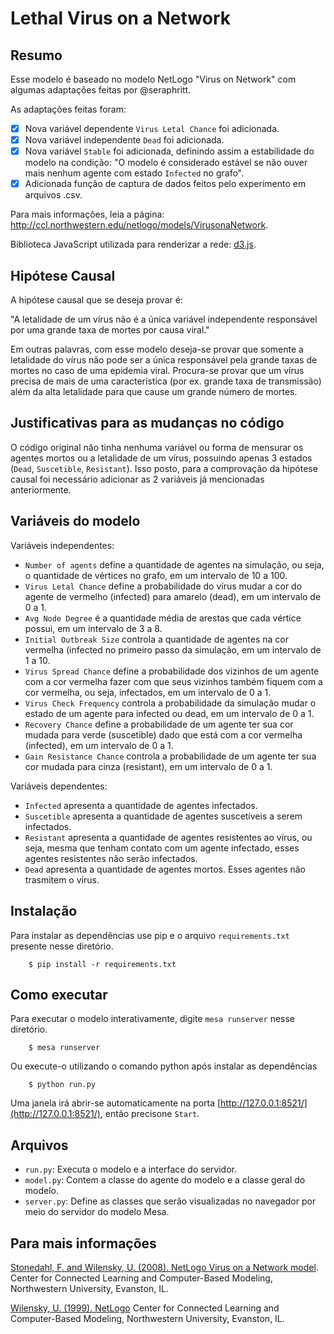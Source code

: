 # Lethal Virus on a Network

## Resumo

Esse modelo é baseado no modelo NetLogo "Virus on Network" com algumas adaptações feitas por @seraphritt.

As adaptações feitas foram:
- [x] Nova variável dependente ``Virus Letal Chance`` foi adicionada.
- [x] Nova variável independente ``Dead`` foi adicionada.
- [X] Nova variável ``Stable`` foi adicionada, definindo assim a estabilidade do modelo na condição: "O modelo é considerado estável se não ouver mais nenhum agente com estado ``Infected`` no grafo".
- [X] Adicionada função de captura de dados feitos pelo experimento em arquivos .csv.

Para mais informações, leia a página: http://ccl.northwestern.edu/netlogo/models/VirusonaNetwork.

Biblioteca JavaScript utilizada para renderizar a rede: [d3.js](https://d3js.org/).

## Hipótese Causal

A hipótese causal que se deseja provar é:

"A letalidade de um vírus não é a única
variável independente responsável por uma grande taxa de mortes por causa viral."

Em outras palavras, com esse modelo deseja-se provar que somente a letalidade do vírus não pode ser a única responsável pela grande taxas de mortes no caso de uma epidemia viral. Procura-se provar que um vírus precisa de mais de uma característica (por ex. grande taxa de transmissão) além da alta letalidade para que cause um grande número de mortes.  

## Justificativas para as mudanças no código

O código original não tinha nenhuma variável ou forma de mensurar os agentes mortos ou a letalidade de um vírus, possuindo apenas 3 estados (``Dead``, ``Suscetible``, ``Resistant``). Isso posto, para a comprovação da hipótese causal foi necessário adicionar as 2 variáveis já mencionadas anteriormente.

## Variáveis do modelo
Variáveis independentes:

* ``Number of agents`` define a quantidade de agentes na simulação, ou seja, o quantidade de
vértices no grafo, em um intervalo de 10 a 100.
* ``Virus Letal Chance`` define a probabilidade do vírus mudar a cor do agente de vermelho
(infected) para amarelo (dead), em um intervalo de 0 a 1.
* ``Avg Node Degree`` é a quantidade média de arestas que cada vértice possui, em um intervalo
de 3 a 8.
* ``Initial Outbreak Size`` controla a quantidade de agentes na cor vermelha (infected no primeiro
passo da simulação, em um intervalo de 1 a 10.
* ``Virus Spread Chance`` define a probabilidade dos vizinhos de um agente com a cor vermelha
fazer com que seus vizinhos também fiquem com a cor vermelha, ou seja, infectados, em
um intervalo de 0 a 1.
* ``Virus Check Frequency`` controla a probabilidade da simulação mudar o estado de um agente
para infected ou dead, em um intervalo de 0 a 1.
* ``Recovery Chance`` define a probabilidade de um agente ter sua cor mudada para verde (suscetible)
dado que está com a cor vermelha (infected), em um intervalo de 0 a 1.
* ``Gain Resistance Chance`` controla a probabilidade de um agente ter sua cor mudada para
cinza (resistant), em um intervalo de 0 a 1.

Variáveis dependentes:

* ``Infected`` apresenta a quantidade de agentes infectados.
* ``Suscetible`` apresenta a quantidade de agentes suscetíveis a serem infectados.
* ``Resistant`` apresenta a quantidade de agentes resistentes ao vírus, ou seja, mesma que tenham
contato com um agente infectado, esses agentes resistentes não serão infectados.
* ``Dead`` apresenta a quantidade de agentes mortos. Esses agentes não trasmitem o vírus.

## Instalação

Para instalar as dependências use pip e o arquivo ``requirements.txt`` presente nesse diretório.

```
    $ pip install -r requirements.txt
```

## Como executar

Para executar o modelo interativamente, digite ``mesa runserver`` nesse diretório.

```
    $ mesa runserver
```

Ou execute-o utilizando o comando python após instalar as dependências
```
    $ python run.py
```

Uma janela irá abrir-se automaticamente na porta [http://127.0.0.1:8521/](http://127.0.0.1:8521/), então precisone ``Start``.

## Arquivos

* ``run.py``: Executa o modelo e a interface do servidor.
* ``model.py``: Contem a classe do agente do modelo e a classe geral do modelo.
* ``server.py``: Define as classes que serão visualizadas no navegador por meio do servidor do modelo Mesa.

## Para mais informações

[Stonedahl, F. and Wilensky, U. (2008). NetLogo Virus on a Network model](http://ccl.northwestern.edu/netlogo/models/VirusonaNetwork).
Center for Connected Learning and Computer-Based Modeling, Northwestern University, Evanston, IL.


[Wilensky, U. (1999). NetLogo](http://ccl.northwestern.edu/netlogo/)
Center for Connected Learning and Computer-Based Modeling, Northwestern University, Evanston, IL.
